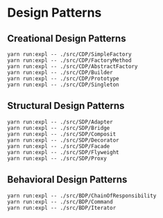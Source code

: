 # Design Patterns

## Creational Design Patterns

```
yarn run:expl -- ./src/CDP/SimpleFactory
yarn run:expl -- ./src/CDP/FactoryMethod
yarn run:expl -- ./src/CDP/AbstractFactory
yarn run:expl -- ./src/CDP/Builder
yarn run:expl -- ./src/CDP/Prototype
yarn run:expl -- ./src/CDP/Singleton
```

## Structural Design Patterns

```
yarn run:expl -- ./src/SDP/Adapter
yarn run:expl -- ./src/SDP/Bridge
yarn run:expl -- ./src/SDP/Composit
yarn run:expl -- ./src/SDP/Decorator
yarn run:expl -- ./src/SDP/Facade
yarn run:expl -- ./src/SDP/Flyweight
yarn run:expl -- ./src/SDP/Proxy
```

## Behavioral Design Patterns

```
yarn run:expl -- ./src/BDP/ChainOfResponsibility
yarn run:expl -- ./src/BDP/Command
yarn run:expl -- ./src/BDP/Iterator
```
